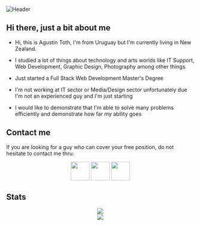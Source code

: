 

![Header](https://agustintoth.com/Cosas/agustin.png)
<!--
<img style="text-align: center; width=75%;" src="https://agustintoth.com/Cosas/agustin.png">
-->

## Hi there, just a bit about me 

 - Hi, this is Agustin Toth, I'm from Uruguay but I'm currently living in New Zealand.

 - I studied a lot of things about technology and arts worlds like IT Support, Web Development, Graphic Design, Photography among other things

 - Just started a Full Stack Web Development Master's Degree

 - I'm not working at IT sector or Media/Design sector unfortunately due I'm not an experienced guy and I'm just starting

 - I would like to demonstrate that I'm able to solve many problems efficiently and demonstrate how far my ability goes




## Contact me
 If you are looking for a guy who can cover your free position, do not hesitate to contact me thru:

<p align="center">
<a href="https://www.instagram.com/agustoth56/"> <img width="50px" height="50px" src="https://seeklogo.com/images/I/instagram-logo-041EABACE1-seeklogo.com.png"/></a>     <a href="https://www.linkedin.com/in/agustin-toth/"><img width="50px" height="50px" src="https://www.vectorico.com/wp-content/uploads/2018/02/LinkedIn-Icon-squircle.png"/></a>     <a href="https://agustintoth.com/"><img width="50px" height="50" src="https://www.freepnglogos.com/uploads/logo-website-png/logo-website-website-icon-with-png-and-vector-format-for-unlimited-22.png"/></a>
</p>


## Stats

<p align="center">
<img style="text-align: center; width=75%;" src="https://github-readme-stats.vercel.app/api?username=agustoth56&show_icons=true&theme=material-palenight">
<br>
<img style="text-align: center; width=75%;" src="https://github-readme-stats.vercel.app/api/top-langs/?username=agustoth56&theme=material-palenight">
 </p>
  
